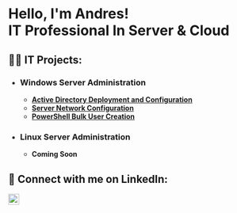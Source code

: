 <h1>Hello, I'm Andres! <br/> IT Professional In Server & Cloud </a></h1>

<h2>👨‍💻 IT Projects:</h2>

- <h3>Windows Server Administration</h3>

  - <b>[Active Directory Deployment and Configuration](https://github.com/andres1rosa/ActiveDirectoryConfiguration)</b>
  - <b>[Server Network Configuration](https://github.com/andres1rosa/ServerNetworkConfiguration/tree/main)</b>
  - <b>[PowerShell Bulk User Creation](https://github.com/andres1rosa/PowerShellBulkUserCreation/tree/main)</b>
  
- <h3>Linux Server Administration</h3>

  - <b>Coming Soon</b>
  
<h2>🤳 Connect with me on LinkedIn:</h2>

[<img align="left" alt="JoshMadakor | LinkedIn" width="22px" src="https://cdn.jsdelivr.net/npm/simple-icons@v3/icons/linkedin.svg" />][linkedin]

[linkedin]: https://www.linkedin.com/in/andres1rosa/
